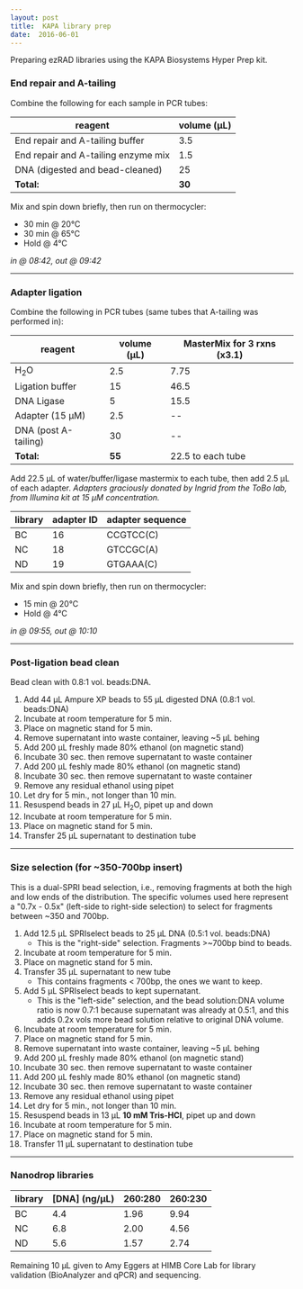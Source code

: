 ```yaml
---
layout: post
title:  KAPA library prep
date:  2016-06-01
---
```


Preparing ezRAD libraries using the KAPA Biosystems Hyper Prep kit. 

### End repair and A-tailing
Combine the following for each sample in PCR tubes:

| reagent | volume (µL) |
| ------- | ----------- |
| End repair and A-tailing buffer | 3.5 |
| End repair and A-tailing enzyme mix | 1.5 |
| DNA (digested and bead-cleaned) | 25 |
| **Total:** | **30** |

Mix and spin down briefly, then run on thermocycler:

* 30 min @ 20°C
* 30 min @ 65°C
* Hold @ 4°C

*in @ 08:42, out @ 09:42*

***

### Adapter ligation

Combine the following in PCR tubes (same tubes that A-tailing was performed in):

| reagent | volume (µL) | MasterMix for 3 rxns (x3.1) |
| ------- | ----------- | --------------------------- |
| H<sub>2</sub>O  | 2.5 | 7.75 |
| Ligation buffer | 15  | 46.5 |
| DNA Ligase      |   5 | 15.5 |
| Adapter (15 µM) | 2.5 | -- |
| DNA (post A-tailing) | 30 | -- |
| **Total:**      | **55**  | 22.5 to each tube |

Add 22.5 µL of water/buffer/ligase mastermix to each tube, then add 2.5 µL of each adapter. *Adapters graciously donated by Ingrid from the ToBo lab, from Illumina kit at 15 µM concentration.*

| library | adapter ID | adapter sequence |
| ------- | ---------- | ---------------- |
| BC      | 16         | CCGTCC(C)        |
| NC      | 18         | GTCCGC(A)        |
| ND      | 19         | GTGAAA(C)        |

Mix and spin down briefly, then run on thermocycler:

* 15 min @ 20°C
* Hold @ 4°C

*in @ 09:55, out @ 10:10*

***

### Post-ligation bead clean

Bead clean with 0.8:1 vol. beads:DNA.

1. Add 44 µL Ampure XP beads to 55 µL digested DNA (0.8:1 vol. beads:DNA)
2. Incubate at room temperature for 5 min.
3. Place on magnetic stand for 5 min.
4. Remove supernatant into waste container, leaving ~5 µL behing
5. Add 200 µL freshly made 80% ethanol (on magnetic stand)
6. Incubate 30 sec. then remove supernatant to waste container
7. Add 200 µL feshly made 80% ethanol (on magnetic stand)
8. Incubate 30 sec. then remove supernatant to waste container
9. Remove any residual ethanol using pipet
10. Let dry for 5 min., not longer than 10 min.
11. Resuspend beads in 27 µL H<sub>2</sub>O, pipet up and down
12. Incubate at room temperature for 5 min.
13. Place on magnetic stand for 5 min.
14. Transfer 25 µL supernatant to destination tube

***

### Size selection (for ~350-700bp insert)

This is a dual-SPRI bead selection, i.e., removing fragments at both the high and low ends of the distribution. The specific volumes used here represent a "0.7x - 0.5x" (left-side to right-side selection) to select for fragments between ~350 and 700bp.

1. Add 12.5 µL SPRIselect beads to 25 µL DNA (0.5:1 vol. beads:DNA)
    + This is the "right-side" selection. Fragments >~700bp bind to beads.
2. Incubate at room temperature for 5 min.
3. Place on magnetic stand for 5 min.
4. Transfer 35 µL supernatant to new tube
    + This contains fragments < 700bp, the ones we want to keep.
5. Add 5 µL SPRIselect beads to kept supernatant.
    + This is the "left-side" selection, and the bead solution:DNA volume ratio is now 0.7:1 because supernatant was already at 0.5:1, and this adds 0.2x vols more bead solution relative to original DNA volume.
6. Incubate at room temperature for 5 min.
7. Place on magnetic stand for 5 min.
8. Remove supernatant into waste container, leaving ~5 µL behing
9. Add 200 µL freshly made 80% ethanol (on magnetic stand)
10. Incubate 30 sec. then remove supernatant to waste container
11. Add 200 µL feshly made 80% ethanol (on magnetic stand)
12. Incubate 30 sec. then remove supernatant to waste container
13. Remove any residual ethanol using pipet
14. Let dry for 5 min., not longer than 10 min.
15. Resuspend beads in 13 µL **10 mM Tris-HCl**, pipet up and down
16. Incubate at room temperature for 5 min.
17. Place on magnetic stand for 5 min.
18. Transfer 11 µL supernatant to destination tube

***

### Nanodrop libraries

| library | [DNA] (ng/µL) | 260:280 | 260:230 |
| ------- | ------------- | ------- | ------- |
| BC | 4.4 | 1.96 | 9.94 |
| NC | 6.8 | 2.00 | 4.56 |
| ND | 5.6 | 1.57 | 2.74 |

Remaining 10 µL given to Amy Eggers at HIMB Core Lab for library validation (BioAnalyzer and qPCR) and sequencing.
    



